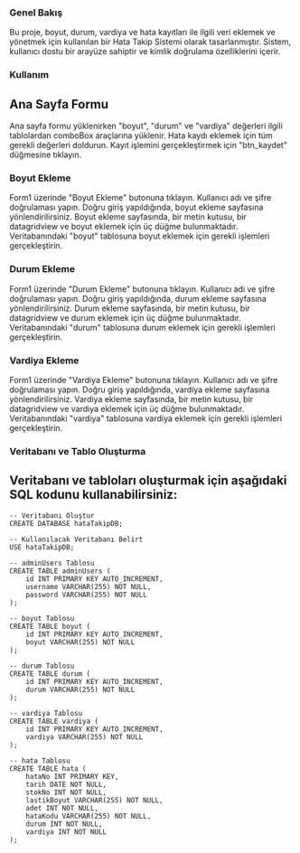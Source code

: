 ### Genel Bakış

Bu proje, boyut, durum, vardiya ve hata kayıtları ile ilgili veri eklemek ve yönetmek için kullanılan 
bir Hata Takip Sistemi olarak tasarlanmıştır. Sistem, kullanıcı dostu bir arayüze sahiptir ve
kimlik doğrulama özelliklerini içerir.

### Kullanım
## Ana Sayfa Formu
Ana sayfa formu yüklenirken "boyut", "durum" ve "vardiya" değerleri ilgili tablolardan comboBox araçlarına yüklenir.
Hata kaydı eklemek için tüm gerekli değerleri doldurun.
Kayıt işlemini gerçekleştirmek için "btn_kaydet" düğmesine tıklayın.

### Boyut Ekleme
Form1 üzerinde "Boyut Ekleme" butonuna tıklayın.
Kullanıcı adı ve şifre doğrulaması yapın.
Doğru giriş yapıldığında, boyut ekleme sayfasına yönlendirilirsiniz.
Boyut ekleme sayfasında, bir metin kutusu, bir datagridview ve boyut eklemek için üç düğme bulunmaktadır.
Veritabanındaki "boyut" tablosuna boyut eklemek için gerekli işlemleri gerçekleştirin.

### Durum Ekleme
Form1 üzerinde "Durum Ekleme" butonuna tıklayın.
Kullanıcı adı ve şifre doğrulaması yapın.
Doğru giriş yapıldığında, durum ekleme sayfasına yönlendirilirsiniz.
Durum ekleme sayfasında, bir metin kutusu, bir datagridview ve durum eklemek için üç düğme bulunmaktadır.
Veritabanındaki "durum" tablosuna durum eklemek için gerekli işlemleri gerçekleştirin.

### Vardiya Ekleme
Form1 üzerinde "Vardiya Ekleme" butonuna tıklayın.
Kullanıcı adı ve şifre doğrulaması yapın.
Doğru giriş yapıldığında, vardiya ekleme sayfasına yönlendirilirsiniz.
Vardiya ekleme sayfasında, bir metin kutusu, bir datagridview ve vardiya eklemek için üç düğme bulunmaktadır.
Veritabanındaki "vardiya" tablosuna vardiya eklemek için gerekli işlemleri gerçekleştirin.

### Veritabanı ve Tablo Oluşturma
## Veritabanı ve tabloları oluşturmak için aşağıdaki SQL kodunu kullanabilirsiniz:

```
-- Veritabanı Oluştur
CREATE DATABASE hataTakipDB;

-- Kullanılacak Veritabanı Belirt
USE hataTakipDB;

-- adminUsers Tablosu
CREATE TABLE adminUsers (
    id INT PRIMARY KEY AUTO_INCREMENT,
    username VARCHAR(255) NOT NULL,
    password VARCHAR(255) NOT NULL
);

-- boyut Tablosu
CREATE TABLE boyut (
    id INT PRIMARY KEY AUTO_INCREMENT,
    boyut VARCHAR(255) NOT NULL
);

-- durum Tablosu
CREATE TABLE durum (
    id INT PRIMARY KEY AUTO_INCREMENT,
    durum VARCHAR(255) NOT NULL
);

-- vardiya Tablosu
CREATE TABLE vardiya (
    id INT PRIMARY KEY AUTO_INCREMENT,
    vardiya VARCHAR(255) NOT NULL
);

-- hata Tablosu
CREATE TABLE hata (
    hataNo INT PRIMARY KEY,
    tarih DATE NOT NULL,
    stokNo INT NOT NULL,
    lastikBoyut VARCHAR(255) NOT NULL,
    adet INT NOT NULL,
    hataKodu VARCHAR(255) NOT NULL,
    durum INT NOT NULL,
    vardiya INT NOT NULL
);
```
